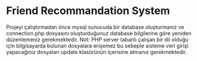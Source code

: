 # Friend Recommandation System
Projeyi çalıştırmadan önce mysql sunucuda bir database oluşturmanız ve connection.php dosyasını oluşturduğunuz database bilgilerine göre yeniden düzenlemeniz gerekmektedir.
Not: PHP server tabanlı çalışan bir dil olduğu için bilgisayarda bulunan dosyalara erişemez bu sebeple sisteme veri girişi yapacağınız dosyaları update klasörünün içerisine atmanız gerekmektedir.
